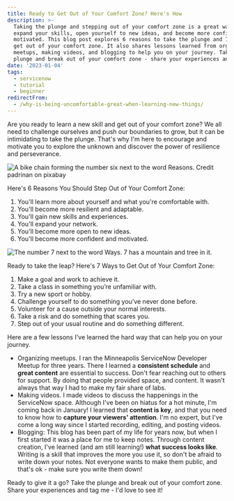 ```yaml
---
title: Ready to Get Out of Your Comfort Zone? Here's How
description: >-
  Taking the plunge and stepping out of your comfort zone is a great way to
  expand your skills, open yourself to new ideas, and become more confident and
  motivated. This blog post explores 6 reasons to take the plunge and 7 ways to
  get out of your comfort zone. It also shares lessons learned from organizing
  meetups, making videos, and blogging to help you on your journey. Take the
  plunge and break out of your comfort zone - share your experiences and tag me!
date: '2023-01-04'
tags:
  - servicenow
  - tutorial
  - beginner
redirectFrom:
  - /why-is-being-uncomfortable-great-when-learning-new-things/
---
```


Are you ready to learn a new skill and get out of your comfort zone? We all need to challenge ourselves and push our boundaries to grow, but it can be intimidating to take the plunge. That's why I'm here to encourage and motivate you to explore the unknown and discover the power of resilience and perseverance.

![A bike chain forming the number six next to the word Reasons. Credit padrinan on pixabay](/assets/images/reasons-.png "A bike chain forming the number six next to the word Reasons. Credit padrinan on pixabay")

Here's 6 Reasons You Should Step Out of Your Comfort Zone:

1. You'll learn more about yourself and what you're comfortable with.
2. You'll become more resilient and adaptable.
3. You'll gain new skills and experiences.
4. You'll expand your network.
5. You'll become more open to new ideas.
6. You'll become more confident and motivated.

![The number 7 next to the word Ways. 7 has a mountain and tree in it.](/assets/images/ways.png "The number 7 next to the word Ways")

Ready to take the leap? Here's 7 Ways to Get Out of Your Comfort Zone:

1. Make a goal and work to achieve it.
2. Take a class in something you’re unfamiliar with.
3. Try a new sport or hobby.
4. Challenge yourself to do something you’ve never done before.
5. Volunteer for a cause outside your normal interests.
6. Take a risk and do something that scares you.
7. Step out of your usual routine and do something different.

Here are a few lessons I've learned the hard way that can help you on your journey. 

* Organizing meetups.  I ran the Minneapolis ServiceNow Developer Meetup for three years.  There I learned a **consistent schedule** and **great content** are essential to success. Don't fear reaching out to others for support.  By doing that people provided space, and content.  It wasn't always that way I had to make my fair share of labs.  
* Making videos. I made videos to discuss the happenings in the ServiceNow space.  Although I've been on hiatus for a hot minute, I'm coming back in January! I learned that **content is key**, and that you need to know how to **capture your viewers' attention**. I'm no expert, but I've come a long way since I started recording, editing, and posting videos.
* Blogging: This blog has been part of my life for years now, but when I first started it was a place for me to keep notes. Through content creation, I've learned (and am still learning!) **what success looks like**. Writing is a skill that improves the more you use it, so don't be afraid to write down your notes. Not everyone wants to make them public, and that's ok - make sure you write them down!

Ready to give it a go? Take the plunge and break out of your comfort zone. Share your experiences and tag me - I'd love to see it!